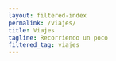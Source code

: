 ```yaml
---
layout: filtered-index
permalink: /viajes/
title: Viajes 
tagline: Recorriendo un poco 
filtered_tag: viajes 
---
```


